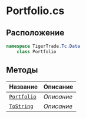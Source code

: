 
# Portfolio.cs
## Расположение
```csharp
namespace TigerTrade.Tc.Data  
    class Portfolio
```

## Методы
| Название | Описание |
| --- | --- |
| [`Portfolio`](./metody/Portfolio.md) | *Описание* |
| [`ToString`](./metody/ToString.md) | *Описание* |
